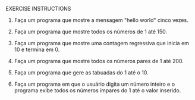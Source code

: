 EXERCISE INSTRUCTIONS

1) Faça um programa que mostre a mensagem "hello world" cinco vezes. 

2) Faça um programa que mostre todos os números de 1 até 150. 

3) Faça um programa que mostre uma contagem regressiva que inicia em 10 e termina em 0. 

4) Faça um programa que mostre todos os números pares de 1 até 200. 

5) Faça um programa que gere as tabuadas do 1 até o 10. 

6) Faça um programa em que o usuário digita um número inteiro e o programa exibe todos os números ímpares do 1 até o valor inserido.